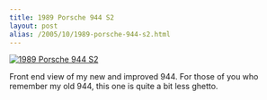 ```yaml
---
title: 1989 Porsche 944 S2
layout: post
alias: /2005/10/1989-porsche-944-s2.html
---
```


[![1989 Porsche 944 S2](http://static.flickr.com/28/37468320_a88712bc0e.jpg)](http://www.flickr.com/photos/scelfo/37468320/)

Front end view of my new and improved 944. For those of you who remember my old 944, this one is quite a bit less ghetto.
